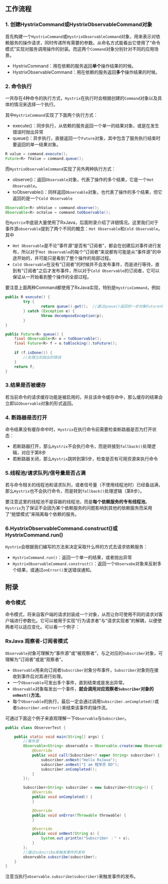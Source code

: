 ## 工作流程

### 1. 创建HystrixCommand或HystrixObservableCommand对象

首先构建一个`HystrixCommand`或`HystrixObservableCommand`对象，用来表示对依赖服务的操作请求，同时传递所有需要的参数。从命名方式能看出它使用了“命令模式”实现对服务调用操作的封装。而这两个`Command`对象分别针对不同的应用场景。

- HystrixCommand：用在依赖的服务返回**单个**操作结果的时候。
- HystrixObservableCommand：用在依赖的服务返回**多个**操作结果的时候。

### 2. 命令执行

一共存在4种命令的执行方式，`Hystrix`在执行时会根据创建的`Command`对象以及具体的情况来选择一个执行。

其中`HystrixCommand`实现了下面两个执行方式：

- execute()：同步执行，从依赖的服务返回一个单一的结果对象，或是在发生错误时抛出异常
- queue()：异步执行，直接返回一个`Future`对象，其中包含了服务执行结束时要返回的单一结果对象。

```java
R value = command.execute();
Future<R> fValue = command.queue();
```

而`HystrixObservableCommand`实现了另外两种执行方式：

- observe()：返回`Observable`对象，代表了操作的多个结果，它是一个`Hot Observable`。
- toObservable()：同样返回`Observable`对象，也代表了操作的多个结果，但它返回的是一个`Cold Observable`

```java
Observable<R> ohValue = command.observe();
Observable<R> ocValue = command.toObservable();
```

在`Hystrix`中底层大量使用了RxJava，后面附录介绍了详细情况。这里我们对于事件源`observable`提到了两个不同的概念：`Hot Observable`和`Cold Observable`。其中

- `Hot Observable`是不论“事件源”是否有“订阅者”，都会在创建后对事件进行发布，所以对于`Hot Observable`的每个“订阅者”来说都有可能是从“事件源”的中途开始的，并可能只是看到了整个操作的局部过程。
- `Cold Observable`在没有“订阅者”的时候并不会发布事件，而是进行等待，直到有“订阅者”之后才发布事件，所以对于`Cold Observable`的订阅者，它可以保证从一开始看到整个操作的全部过程。

要注意上面两种Command都使用了RxJava实现，特别是`HystrixCommand`，例如

```java
public R execute() {
		try {
				return queue().get();  //通过queue()返回的一步对象Future<R>的get()方法来实现同步执行
		} catch (Exception e) {
				throw decomposeException(p);
		}
}

public Future<R> queue() {
  	final Observable<R> o = toObservable();
  	final Future<R> f = o.toBlocking().toFuture();
  
  	if (f.isDone()) {
      	//处理立刻抛出的错误
    }
  	return f;
}
```

### 3.结果是否被缓存

若当前命令的请求缓存功能是被启用的，并且该命令缓存命中，那么缓存的结果会立即以`Observable`对象的形式返回。

### 4. 断路器是否打开

命令结果没有缓存命中时，`Hystrix`在执行命令前需要检查断路器是否为打开状态：

- 若断路器打开，那么`Hystrix`不会执行命令，而是转接到`fallback()`处理逻辑，对应于第8步
- 若断路器关闭，那么`Hystrix`跳转到第5步，检查是否有可用资源来执行命令

### 5.线程池/请求队列/信号量是否占满

若与命令相关的线程池和请求队列，或者信号量（不使用线程池时）已经备战满，那么`Hystrix`也不会执行命令，而是转到`fallback()`处理逻辑（第8步）。

要注意这里的线程池不是容器的线程池，而是**每个依赖服务的专有线程池**。`Hystrix`为了保证不会因为某个依赖服务的问题影响到其他的依赖服务而采用了“舱壁模式”来隔离每个依赖的服务。

### 6.HystrixObservableCommand.construct()或HystrixCommand.run()

`Hystrix`会根据我们编写的方法来决定采取什么样的方式去请求依赖服务：

- `HystrixCommand.run()`：返回一个单一的结果，或者抛出异常
- `HystrixObservableCommand.construct()`：返回一个`Observabe`对象来反射多个结果，或通过`onError()`发送错误通知。











## 附录

### 命令模式

命令模式，将来自客户端的请求封装成一个对象，从而让你可使用不同的请求对客户端进行参数化。它可以被用于实现“行为请求者”与“请求实现者”的解耦，以便使两者可以适应变化。可以看一个例子：



### RxJava 观察者-订阅者模式

`Observable`对象可理解为“事件源”或“被观察者”，与之对应的`Subscriber`对象，可理解为“订阅者”或是“观察者”。

- `Observable`用来向订阅者`Subscriber`对象分布事件，`Subscriber`对象则在接收到事件后对其进行处理。
- 一个`Observable`可发出多个事件，直到结束或是发出异常。
- `Observable`对象每发出一个事件，**就会调用对应观察者`Subscriber`对象的`onNext()`方法**。
- 每个`Observable`的执行，最后一定会通过调用`Subscriber.onCompleted()`或者`Subscriber.onError()`来结束该事件的操作流。

可通过下面这个例子来直观理解一下`Observable`与`Subscriber`。

```java
public class ObserverTest {

    public static void main(String[] args) {
        //事件源
        Observable<String> observable = Observable.create(new Observable.OnSubscribe<String>() {
            @Override
            public void call(Subscriber<? super String> subscriber) {
                subscriber.onNext("Hello RxJava");
                subscriber.onNext("I am 程序员 DD");
                subscriber.onCompleted();
            }
        });

        Subscriber<String> subscriber = new Subscriber<String>() {
            @Override
            public void onCompleted() {
            }

            @Override
            public void onError(Throwable throwable) {
            }

            @Override
            public void onNext(String s) {
                System.out.println("Subscriber ：" + s);
            }
        };
        //通过subscribe来触发事件的发布
        observable.subscribe(subscriber);
    }
}
```

注意当执行`observable.subscribe(subscriber)`来触发事件的发布。